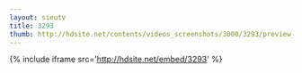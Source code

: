 ```yaml
---
layout: sieutv
title: 3293
thumb: http://hdsite.net/contents/videos_screenshots/3000/3293/preview_360p.mp4.jpg
---
```

{% include iframe src='http://hdsite.net/embed/3293' %}
 
